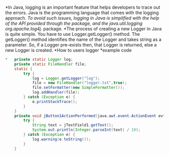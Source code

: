 *In Java, logging is an important feature that helps developers to trace out the errors. Java is the programming language that comes with the logging approach.
*To avoid such issues, logging in Java is simplified with the help of the API provided through the package, and the java.util.logging org.apache.log4j.* package.
*The process of creating a new Logger in Java is quite simple. You have to use Logger.getLogger() method. The getLogger() method identifies the name of the Logger and takes string as a parameter. So, if a Logger pre-exists then, that Logger is returned, else a new Logger is created.
*How to users logger
*example code 
```java
*   private static Logger log;
    private static FileHandler file;
    static { 
        try {
            log = Logger.getLogger("log");
            file = new FileHandler("logger.txt",true);
            file.setFormatter(new SimpleFormatter());
            log.addHandler(file);
        } catch (Exception e) {
            e.printStackTrace();
        }
    }
    private void jButton1ActionPerformed(java.awt.event.ActionEvent evt) { // button function                                        
        try {
            String text = jTextField1.getText();
            System.out.println(Integer.parseInt(text) / 10);            
        } catch (Exception e) {
            log.warning(e.toString());
        }
    }  

    
